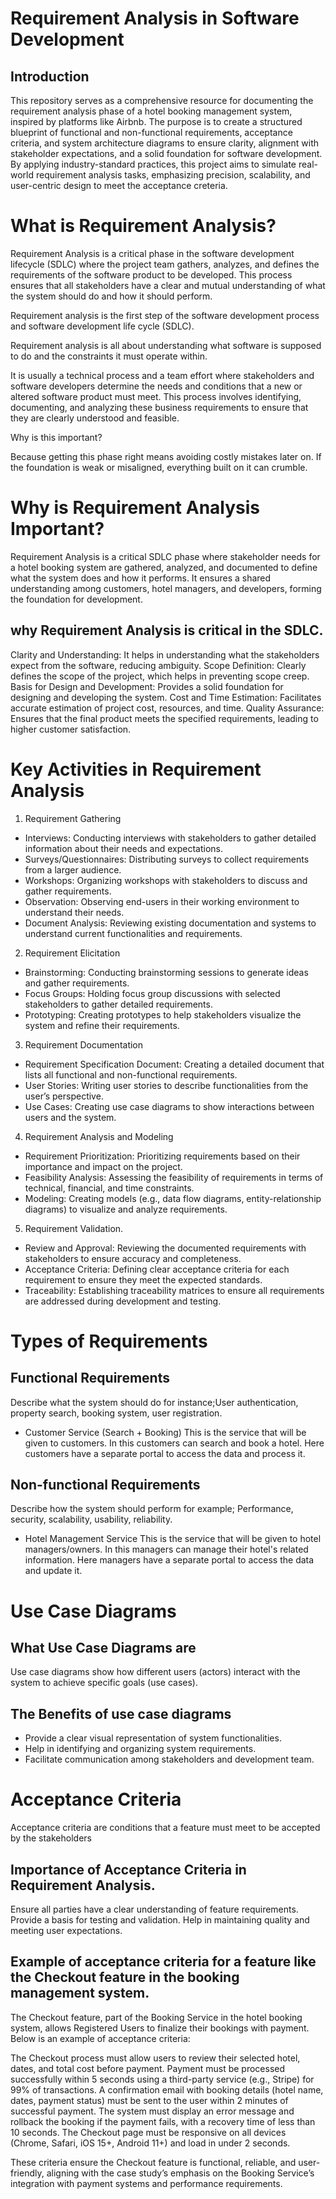 # Requirement Analysis in Software Development

## Introduction

This repository serves as a comprehensive resource for documenting the requirement analysis phase of a hotel booking management system, inspired by platforms like Airbnb. The purpose is to create a structured blueprint of functional and non-functional requirements, acceptance criteria, and system architecture diagrams to ensure clarity, alignment with stakeholder expectations, and a solid foundation for software development. By applying industry-standard practices, this project aims to simulate real-world requirement analysis tasks, emphasizing precision, scalability, and user-centric design to meet the acceptance creteria.


# What is Requirement Analysis?

Requirement Analysis is a critical phase in the software development lifecycle (SDLC) where the project team gathers, analyzes, and defines the requirements of the software product to be developed. This process ensures that all stakeholders have a clear and mutual understanding of what the system should do and how it should perform.

Requirement analysis is the first step of the software development process and software development life cycle (SDLC).

Requirement analysis is all about understanding what software is supposed to do and the constraints it must operate within.

It is usually a technical process and a team effort where stakeholders and software developers determine the needs and conditions that a new or altered software product must meet. This process involves identifying, documenting, and analyzing these business requirements to ensure that they are clearly understood and feasible.

Why is this important?

Because getting this phase right means avoiding costly mistakes later on. If the foundation is weak or misaligned, everything built on it can crumble.


# Why is Requirement Analysis Important?

Requirement Analysis is a critical SDLC phase where stakeholder needs for a hotel booking system are gathered, analyzed, and documented to define what the system does and how it performs. It ensures a shared understanding among customers, hotel managers, and developers, forming the foundation for development.

## why Requirement Analysis is critical in the SDLC.

Clarity and Understanding: It helps in understanding what the stakeholders expect from the software, reducing ambiguity.
Scope Definition: Clearly defines the scope of the project, which helps in preventing scope creep.
Basis for Design and Development: Provides a solid foundation for designing and developing the system.
Cost and Time Estimation: Facilitates accurate estimation of project cost, resources, and time.
Quality Assurance: Ensures that the final product meets the specified requirements, leading to higher customer satisfaction.


# Key Activities in Requirement Analysis

1. Requirement Gathering 
- Interviews: Conducting interviews with stakeholders to gather detailed information about their needs and expectations.
- Surveys/Questionnaires: Distributing surveys to collect requirements from a larger audience.
- Workshops: Organizing workshops with stakeholders to discuss and gather requirements.
- Observation: Observing end-users in their working environment to understand their needs.
- Document Analysis: Reviewing existing documentation and systems to understand current functionalities and requirements.

2. Requirement Elicitation
- Brainstorming: Conducting brainstorming sessions to generate ideas and gather requirements.
- Focus Groups: Holding focus group discussions with selected stakeholders to gather detailed requirements.
- Prototyping: Creating prototypes to help stakeholders visualize the system and refine their requirements.

3. Requirement Documentation
- Requirement Specification Document: Creating a detailed document that lists all functional and non-functional requirements.
- User Stories: Writing user stories to describe functionalities from the user’s perspective.
- Use Cases: Creating use case diagrams to show interactions between users and the system.

4. Requirement Analysis and Modeling
- Requirement Prioritization: Prioritizing requirements based on their importance and impact on the project.
- Feasibility Analysis: Assessing the feasibility of requirements in terms of technical, financial, and time constraints.
- Modeling: Creating models (e.g., data flow diagrams, entity-relationship diagrams) to visualize and analyze requirements.

5. Requirement Validation.
- Review and Approval: Reviewing the documented requirements with stakeholders to ensure accuracy and completeness.
- Acceptance Criteria: Defining clear acceptance criteria for each requirement to ensure they meet the expected standards.
- Traceability: Establishing traceability matrices to ensure all requirements are addressed during development and testing.


# Types of Requirements

## Functional Requirements
Describe what the system should do for instance;User authentication, property search, booking system, user registration.
* Customer Service (Search + Booking)
This is the service that will be given to customers. In this customers can search and book a hotel. Here customers have a separate portal to access the data and process it.

## Non-functional Requirements
Describe how the system should perform for example;  Performance, security, scalability, usability, reliability.
* Hotel Management Service
This is the service that will be given to hotel managers/owners. In this managers can manage their hotel's related information. Here managers have a separate portal to access the data and update it.


# Use Case Diagrams

## What Use Case Diagrams are 
Use case diagrams show how different users (actors) interact with the system to achieve specific goals (use cases).

## The Benefits of use case diagrams
- Provide a clear visual representation of system functionalities.
- Help in identifying and organizing system requirements.
- Facilitate communication among stakeholders and development team.


# Acceptance Criteria
Acceptance criteria are conditions that a feature must meet to be accepted by the stakeholders

##  Importance of Acceptance Criteria in Requirement Analysis.
Ensure all parties have a clear understanding of feature requirements.
Provide a basis for testing and validation.
Help in maintaining quality and meeting user expectations.

## Example of acceptance criteria for a feature like the Checkout feature in the booking management system.

The Checkout feature, part of the Booking Service in the hotel booking system, allows Registered Users to finalize their bookings with payment. Below is an example of acceptance criteria:

The Checkout process must allow users to review their selected hotel, dates, and total cost before payment.
Payment must be processed successfully within 5 seconds using a third-party service (e.g., Stripe) for 99% of transactions.
A confirmation email with booking details (hotel name, dates, payment status) must be sent to the user within 2 minutes of successful payment.
The system must display an error message and rollback the booking if the payment fails, with a recovery time of less than 10 seconds.
The Checkout page must be responsive on all devices (Chrome, Safari, iOS 15+, Android 11+) and load in under 2 seconds.

These criteria ensure the Checkout feature is functional, reliable, and user-friendly, aligning with the case study’s emphasis on the Booking Service’s integration with payment systems and performance requirements.


